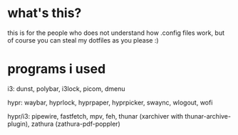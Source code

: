 # what's this?
this is for the people who does not understand how .config files work, but of course you can steal my dotfiles as you please :)

# programs i used
i3: dunst, polybar, i3lock, picom, dmenu

hypr: waybar, hyprlock, hyprpaper, hyprpicker, swaync, wlogout, wofi

hypr/i3: pipewire, fastfetch, mpv, feh, thunar (xarchiver with thunar-archive-plugin), zathura (zathura-pdf-poppler)
  
